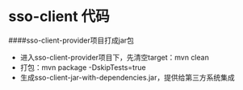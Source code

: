 # sso-client 代码


####sso-client-provider项目打成jar包
- 进入sso-client-provider项目下，先清空target：mvn clean
- 打包：mvn package -DskipTests=true
- 生成sso-client-jar-with-dependencies.jar，提供给第三方系统集成